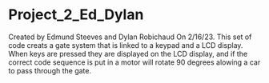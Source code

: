 # Project_2_Ed_Dylan
Created by Edmund Steeves and Dylan Robichaud
On 2/16/23.
This set of code creats a gate system that is linked to a keypad and a LCD display. When keys are pressed they are displayed on the LCD display, and if the correct code sequence is put in a motor will rotate 90 degrees alowing a car to pass through the gate.
